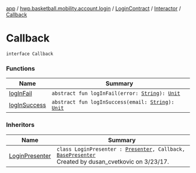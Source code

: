 [app](../../../../index.md) / [hwp.basketball.mobility.account.login](../../../index.md) / [LoginContract](../../index.md) / [Interactor](../index.md) / [Callback](.)

# Callback

`interface Callback`

### Functions

| Name | Summary |
|---|---|
| [logInFail](log-in-fail.md) | `abstract fun logInFail(error: `[`String`](https://kotlinlang.org/api/latest/jvm/stdlib/kotlin/-string/index.html)`): `[`Unit`](https://kotlinlang.org/api/latest/jvm/stdlib/kotlin/-unit/index.html) |
| [logInSuccess](log-in-success.md) | `abstract fun logInSuccess(email: `[`String`](https://kotlinlang.org/api/latest/jvm/stdlib/kotlin/-string/index.html)`): `[`Unit`](https://kotlinlang.org/api/latest/jvm/stdlib/kotlin/-unit/index.html) |

### Inheritors

| Name | Summary |
|---|---|
| [LoginPresenter](../../../-login-presenter/index.md) | `class LoginPresenter : `[`Presenter`](../../-presenter/index.md)`, Callback, `[`BasePresenter`](../../../../hwp.basketball.mobility/-base-presenter/index.md)<br>Created by dusan_cvetkovic on 3/23/17. |
